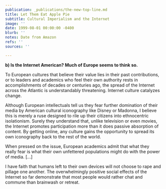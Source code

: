```yaml
---
publication: _publications/the-new-top-line.md
title: Let Them Eat Apple Pie
subtitle: Cultural Imperialism and the Internet
image: ''
date: 1999-08-01 00:00:00 -0400
blurb: ''
notes: Date from Amazon
refs: ''
sources: ''

---
```

**b) Is the Internet American? Much of Europe seems to think so.**

To European cultures that believe their value lies in their past contributions, or to leaders and academics who feel their own authority rests in accomplishments of decades or centuries ago, the spread of the Internet across the Atlantic is understandably threatening. Internet culture catalyzes change.

Although European intellectuals tell us they fear further domination of their media by American cultural iconography like Disney or Madonna, I believe this is merely a ruse designed to rile up their citizens into ethnocentric isolationism. Surely they understand that, unlike television or even movies, the Internet promotes participation more than it does passive absorption of content. By getting online, any culture gains the opportunity to spread its own iconography back to the rest of the world.

When pressed on the issue, European academics admit that what they really fear is what their own unfettered populations might do with the power of media. \[...\]

I have faith that humans left to their own devices will not choose to rape and pillage one another. The overwhelmingly positive social effects of the Internet so far demonstrate that most people would rather chat and commune than brainwash or retreat.